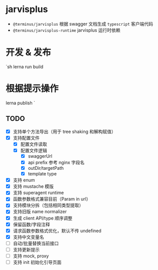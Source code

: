 # jarvisplus

- `@terminus/jarvisplus` 根据 swagger 文档生成 `typescript` 客户端代码
- `@terminus/jarvisplus-runtime` jarvisplus 运行时依赖

# 开发 & 发布

`sh
lerna run build

# 根据提示操作

lerna publish
`

## TODO

- [x] 支持单个方法导出（用于 tree shaking 和解构赋值）
- [x] 支持配置文件
  - [x] 配置文件读取
  - [x] 配置文件逻辑
    - [x] swaggerUrl
    - [x] api prefix 参考 nginx 字段名
    - [x] outDir/targetPath
    - [x] template type
- [x] 支持 enum
- [x] 支持 mustache 模版
- [x] 支持 superagent runtime
- [x] 函数参数格式兼容目前（Param in url）
- [x] 支持模块分拆（包括相同类型提取）
- [x] 支持旧版 name normalizer
- [x] 生成 client API/type 顺序调整
- [x] 保留函数/字段注释
- [x] 请求函数参数格式优化，默认不传 undefined
- [x] 支持中文变量名
- [ ] 自动/批量替换当前接口
- [ ] 支持更新提示
- [ ] 支持 mock, proxy
- [ ] 支持 init 初始化引导页面
